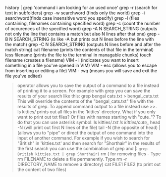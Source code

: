 history | grep 'command i am looking for an used once'
grep -r (search for text in subfolders)
grep -w searchword (finds only the world)
grep -i searchword(finds case insensitive word you specify)
grep -l (files containing, filenames containing specified word)
grep -c (count the number of occurences of the specified word)
grep -A N SEARCH_STRING (outputs not only the line that contains a match but also N lines after that one)
grep -B N SEARCH_STRING (is like -A but prints out N lines before the line with the match)
grep -C N SEARCH_STRING (outputs N lines before and after the match string)
cat filename (prints the contents of that file in the terminal)
less filename (prints the file to the terminal in managable chunks)
touch filename (creates a filename)
VIM - i (indicates you want to insert something in a file you've opened in VIM)
VIM - esc (allows you to escape from inserting or editing a file)
VIM - :wq (means you will save and exit the file you've edited)
> operator allows you to save the output of a command to a file instead of printing it to a screen. For example with grep you can save the results of your search like this:
grep bengal cats.txt > bengal_cats.txt
This will override the contents of the "bengal_cats.txt" file with the results of grep. To append command output to a file instead use >>.
ls kitties/ prints out all files in the 'kitties' directory. What if you only want to print out txt files? Or files with names starting with "cute_"? To do that you can use asterisk symbol:
ls kitties/*.txt
ls kitties/cute_*
head -N (will print out first N lines of the file)
tail -N (the opposite of head)
| (allows you to "pipe" or direct the output of one command into the input of another command. For example if you wish to search for "British" in 'kitties.txt' and then search for "Shorthair" in the results of the first search you can use the combination of grep and |:  `grep British kitties.txt | grep Shorthair)`
rm ( for removing files - Type rm FILENAME to delete a file permanently. Type rm -r DIRECTORY_NAME to remove a directory)
cat FILE1 FILE2 (to print out the content of two files)
